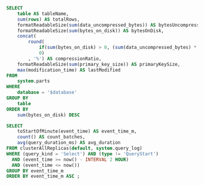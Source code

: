 
```sql tables
SELECT
    table AS tableName,
    sum(rows) AS totalRows,
    formatReadableSize(sum(data_uncompressed_bytes)) AS bytesUncompressed,
    formatReadableSize(sum(bytes_on_disk)) AS bytesOnDisk,
    concat(
        round(
            if(sum(bytes_on_disk) > 0, (sum(data_uncompressed_bytes) * 100 / sum(bytes_on_disk)) - 100, 0), 
            0)
        , '%') AS compressionRatio,
    formatReadableSize(sum(primary_key_size)) AS primaryKeySize,
    max(modification_time) AS lastModified
FROM
    system.parts
WHERE
    database = '$database'
GROUP BY
    table
ORDER BY
    sum(bytes_on_disk) DESC    
```


<DataTable name="Tables" value={tables} searchValue="tableName">
</DataTable>

```sql avg_query_duration
SELECT
    toStartOfMinute(event_time) AS event_time_m,
    count() AS count_batches,
    avg(query_duration_ms) AS avg_duration
FROM clusterAllReplicas(default, system.query_log)
WHERE (query_kind = 'Select') AND (type != 'QueryStart')
  AND (event_time >= now() - INTERVAL 2 HOUR) 
  AND (event_time <= now())
GROUP BY event_time_m
ORDER BY event_time_m ASC ;
```


<Flex>
    <LineChart
        title='Avg Query duration'
        data={avg_query_duration}
        x=event_time_m
        y=avg_duration>
    </LineChart>
    <LineChart
        title='Count batch'
        data={avg_query_duration}
        x=event_time_m
        y=count_batches>
    </LineChart>
</Flex>

